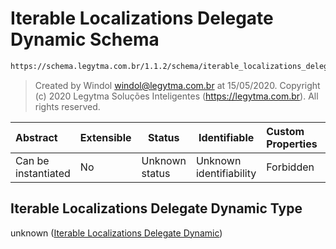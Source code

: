 # Iterable Localizations Delegate Dynamic Schema

```txt
https://schema.legytma.com.br/1.1.2/schema/iterable_localizations_delegate_dynamic.schema.json
```




> Created by Windol [windol@legytma.com.br](mailto:windol@legytma.com.br) at 15/05/2020.
> Copyright (c) 2020 Legytma Soluções Inteligentes (<https://legytma.com.br>). All rights reserved.
>

| Abstract            | Extensible | Status         | Identifiable            | Custom Properties | Additional Properties | Access Restrictions | Defined In                                                                                                                                  |
| :------------------ | ---------- | -------------- | ----------------------- | :---------------- | --------------------- | ------------------- | ------------------------------------------------------------------------------------------------------------------------------------------- |
| Can be instantiated | No         | Unknown status | Unknown identifiability | Forbidden         | Allowed               | none                | [iterable_localizations_delegate_dynamic.schema.json](../schema/iterable_localizations_delegate_dynamic.schema.json) |

## Iterable Localizations Delegate Dynamic Type

unknown ([Iterable Localizations Delegate Dynamic](iterable_localizations_delegate_dynamic.md))
